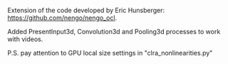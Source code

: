 Extension of the code developed by Eric Hunsberger: https://github.com/nengo/nengo_ocl.

Added PresentInput3d, Convolution3d and Pooling3d processes to work with videos.

P.S. pay attention to GPU local size settings in "clra_nonlinearities.py"